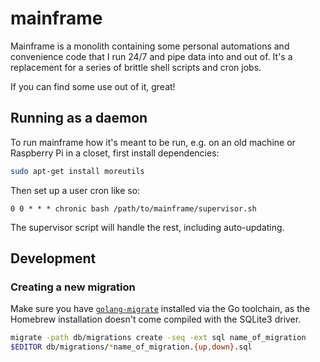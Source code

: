 # mainframe

Mainframe is a monolith containing some personal automations and convenience
code that I run 24/7 and pipe data into and out of. It's a replacement for a
series of brittle shell scripts and cron jobs.

If you can find some use out of it, great!

## Running as a daemon

To run mainframe how it's meant to be run, e.g. on an old machine or Raspberry
Pi in a closet, first install dependencies:

```sh
sudo apt-get install moreutils
```

Then set up a user cron like so:

```cron
0 0 * * * chronic bash /path/to/mainframe/supervisor.sh
```

The supervisor script will handle the rest, including auto-updating.

## Development

### Creating a new migration

Make sure you have [`golang-migrate`](https://github.com/golang-migrate/migrate)
installed via the Go toolchain, as the Homebrew installation doesn't come
compiled with the SQLite3 driver.

```sh
migrate -path db/migrations create -seq -ext sql name_of_migration
$EDITOR db/migrations/*name_of_migration.{up,down}.sql
```

